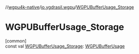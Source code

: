 //[wgpu4k-native](../../index.md)/[io.ygdrasil.wgpu](index.md)/[WGPUBufferUsage_Storage](-w-g-p-u-buffer-usage_-storage.md)

# WGPUBufferUsage_Storage

[common]\
const val [WGPUBufferUsage_Storage](-w-g-p-u-buffer-usage_-storage.md): [WGPUBufferUsage](-w-g-p-u-buffer-usage/index.md)